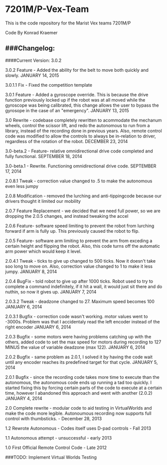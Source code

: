 7201M/P-Vex-Team
==============

This is the code repository for the Marist Vex teams 7201M/P

Code By Konrad Kraemer

###Changelog:
-------------

####Current Version: 3.0.2



3.0.2 Feature - Added the ability for the belt to move both quickly and slowly. JANUARY 14, 2015

3.0.1.1 Fix - Fixed the competition template

3.0.1 Feature - Added a gyroscope override. This is because the drive function previously locked up if the robot was at all moved while the gyroscope was being calibrated, this change allows the user to bypass the gyrosope in the case of an "emergency". JANUARY 13, 2015

3.0 Rewrite - codebase completely rewritten to acommodate the mechanum wheels, control the scissor lift, and redo the autonomous to run from a library, instead of the recording done in previous years. Also, remote control code was modified to allow the controls to always be in-relation to driver, regardless of the rotation of the robot. DECEMBER 23, 2014

3.0-beta.2 - Feature- relative omnidirectional drive code completed and fully functional. SEPTEMBER 18, 2014

3.0-beta.1 - Rewrite. Functioning omnidirectional drive code. SEPTEMBER 17, 2014

2.0.8.1 Tweak - correction value changed to .5 to make the autonomous even less jumpy

2.0.8 Modification - removed the lurching and anti-tippingcode because our drivers thought it limited our mobility

2.0.7 Feature Replacement - we decided that we need full power, so we are dropping the 2.0.5 changes, and instead tweaking the accel

2.0.6	Feature- software speed limiting to prevent the robot from lurching forward if arm is fully up. This previously caused the robot to flip.

2.0.5	Feature- software arm limiting to prevent the arm from exceding a certain height and flipping the robot. Also, this code turns off the automatic arm	power which would keep it level.

2.0.4.1 Tweak - ticks to give up changed to 500	ticks. Now it doesn't take soo long to move on. Also, correction value changed to 1 to make it less jumpy. JANUARY 8, 2014

2.0.4	BugFix - told robot to give up after 1000 ticks. Robot used to try to complete a command indefinitely, if it hit a wall, it would just sit there and do nuthin, so now it gives up. JANUARY 7, 2014

2.0.3.2	Tweak - deadzone changed to 27. Maximum speed	becomes 100 JANUARY 6, 2014

2.0.3.1	Bugfix - correction code wasn't working. motor values went to -3000s. Problem was that I accidentaly read the left encoder instead of the right encoder JANUARY 6, 2014

2.0.3	Bugfix - some motors were having problems catching up with the others, added code to set the max speed for motors during recording to 127 MINUS the value of variable deadzone (max 122). JANUARY 6, 2014

2.0.2	Bugfix - same problem as 2.0.1, I solved it by having the code wait until any encoder reaches its predefined target for that cycle. JANUARY 5, 2014

2.0.1	Bugfix - since the recording code takes more time to execute than the autonomous, the autonomous code ends up running a tad too quickly. I started fixing this by forcing certain parts of the code to execute at a certain time, however I abandoned this approach and went with another (2.0.2) JANUARY 4, 2014

2.0	Complete rewrite - modular code to aid testing in VirtualWorlds and make the code more legible. Autonoumous recording now supports full control with thumbsticks. - December 28, 2013

1.2	Rewrote Autonomous - Codes itself uses D-pad controls - Fall 2013

1.1	Autonomous attempt - unsuccessful - early 2013

1.0	First Official Remote Control Code - Late 2012


###TODO:
Implement Virtual Worlds Testing
